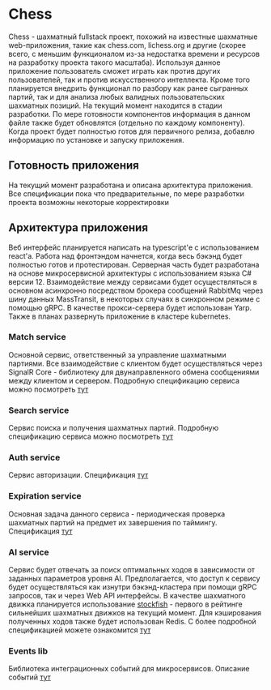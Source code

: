 # Chess
Chess - шахматный fullstack проект, похожий на известные шахматные web-приложения, такие как chess.com, lichess.org и другие (скорее всего, с меньшим функционалом из-за недостатка времени и ресурсов на разработку проекта такого масштаба). Используя данное приложение пользователь сможет играть как против других пользователей, так и против искусственного интеллекта. Кроме того планируется внедрить функционал по разбору как ранее сыгранных партий, так и для анализа любых валидных пользовательских шахматных позиций. На текущий момент находится в стадии разработки. По мере готовности компонентов информация в данном файле также будет обновлятся (отдельно по каждому компоненту). Когда проект будет полностью готов для первичного релиза, добавлю информацию по установке и запуску приложения.
## Готовность приложения
На текущий момент разработана и описана архитектура приложения. Все спецификации пока что предварительные, по мере разработки проекта возможны некоторые корректировки
## Архитектура приложения
Веб интерфейс планируется написать на typescript'е с использованием react'а. Работа над фронтэндом начнется, когда весь бэкэнд будет полностью готов и протестирован. Серверная часть будет разработана на основе микросервисной архитектуры с использованием языка C# версии 12. Взаимодействие между сервисами будет осуществляться в основном асинхронно посредством брокера сообщений RabbitMq через шину данных MassTransit, в некоторых случаях в синхронном режиме с помощью gRPC. В качестве прокси-сервера будет использован Yarp. Также в планах развернуть приложение в кластере kubernetes.
### Match service
Основной сервис, ответственный за управление шахматными партиями. Все взаимодействие с клиентом будет осуществляться через SignalR Core - библиотеку для двунаправленного обмена сообщениями между клиентом и сервером. Подробную спецификацию сервиса можно посмотреть [тут](specs/MatchService.pdf)
### Search service
Сервис поиска и получения шахматных партий. Подробную спецификацию сервиса можно посмотреть [тут](specs/SearchService.pdf)
### Auth service
Сервис авторизации. Спецификация [тут](specs/AuthService.pdf)
### Expiration service
Основная задача данного сервиса - периодическая проверка шахматных партий на предмет их завершения по таймингу. Спецификация [тут](specs/ExpirationService.pdf)
### AI service
Сервис будет отвечать за поиск оптимальных ходов в зависимости от заданных параметров уровня AI. Предполагается, что доступ к сервису будет осуществляться как изнутри бэкэнд-кластера при помощи gRPC запросов, так и через Web API интерфейсы. В качестве шахматного движка планируется использование [stockfish](https://github.com/official-stockfish/Stockfish) - первого в рейтинге сильнейших шахматных движков на текущий момент. Для кэширования полученных ходов также будет использован Redis. С более подробной спецификацией можете ознакомится [тут](specs/AIService.pdf)
### Events lib
Библиотека интеграционных событий для микросервисов. Описание событий [тут](specs/EventsLib.pdf)
